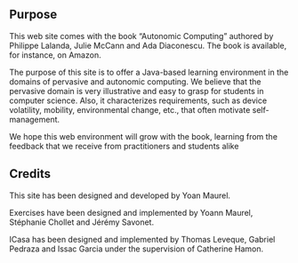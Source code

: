 <article markdown="1" class="single-column">

# Purpose

This web site comes with the book “Autonomic Computing” authored by Philippe Lalanda, Julie McCann and Ada Diaconescu. The book is available, for instance, on Amazon.

The purpose of this site is to offer a Java-based learning environment in the domains of pervasive and autonomic computing. We believe that the pervasive domain is very illustrative and easy to grasp for students in computer science. Also, it characterizes requirements, such as device volatility, mobility, environmental change, etc., that often motivate self-management.

We hope this web environment will grow with the book, learning from the feedback that we receive from practitioners and students alike

# Credits

This site has been designed and developed by Yoan Maurel.

Exercises have been designed and implemented by Yoann Maurel, Stéphanie Chollet and Jérémy Savonet.

ICasa has been designed and implemented by Thomas Leveque, Gabriel Pedraza and Issac Garcia under the supervision of Catherine Hamon. 

</article>